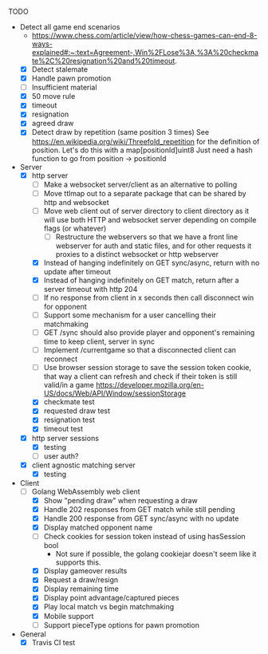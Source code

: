 TODO
* Detect all game end scenarios
    * https://www.chess.com/article/view/how-chess-games-can-end-8-ways-explained#:~:text=Agreement-,Win%2FLose%3A,%3A%20checkmate%2C%20resignation%20and%20timeout.
    - [x] Detect stalemate
    - [x] Handle pawn promotion
    - [ ] Insufficient material
    - [x] 50 move rule
    - [x] timeout
    - [x] resignation
    - [x] agreed draw
    - [x] Detect draw by repetition (same position 3 times)
        See https://en.wikipedia.org/wiki/Threefold_repetition for the definition
        of position.
        Let's do this with a map[positionId]uint8
        Just need a hash function to go from position -> positionId
* Server
    - [x] http server
      - [ ] Make a websocket server/client as an alternative to polling
      - [ ] Move ttlmap out to a separate package that can be shared by http and websocket
      - [ ] Move web client out of server directory to client directory as it will use both HTTP and websocket server depending on compile flags (or whatever)
        - [ ] Restructure the webservers so that we have a front line webserver for auth and static files, and for other requests it proxies to a distinct websocket or http webserver
      - [x] Instead of hanging indefinitely on GET sync/async, return with no update after timeout
      - [x] Instead of hanging indefinitely on GET match, return after a server timeout with http 204
      - [ ] If no response from client in x seconds then call disconnect win for opponent
      - [ ] Support some mechanism for a user cancelling their matchmaking
      - [ ] GET /sync should also provide player and opponent's remaining time to keep client, server in sync
      - [ ] Implement /currentgame so that a disconnected client can reconnect
      - [ ] Use browser session storage to save the session token cookie, that way a client can refresh and check if their token is still valid/in a game https://developer.mozilla.org/en-US/docs/Web/API/Window/sessionStorage
      - [x] checkmate test
      - [x] requested draw test
      - [x] resignation test
      - [x] timeout test
    - [x] http server sessions
      - [x] testing
      - [ ] user auth?
    - [x] client agnostic matching server
        - [x] testing
* Client
    - [ ] Golang WebAssembly web client
        - [x] Show "pending draw" when requesting a draw
        - [x] Handle 202 responses from GET match while still pending
        - [x] Handle 200 response from GET sync/async with no update
        - [x] Display matched opponent name
        - [ ] Check cookies for session token instead of using hasSession bool
            - Not sure if possible, the golang cookiejar doesn't seem like it supports this.
        - [x] Display gameover results
        - [x] Request a draw/resign
        - [x] Display remaining time
        - [x] Display point advantage/captured pieces
        - [x] Play local match vs begin matchmaking
        - [x] Mobile support
        - [ ] Support pieceType options for pawn promotion
* General
    - [x] Travis CI test
